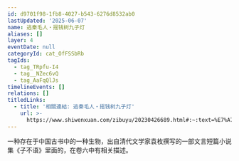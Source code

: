 ```yaml
---
id: d9701f98-1fb8-4027-b543-6276d8532ab0
lastUpdated: '2025-06-07'
name: 逃秦毛人・摇钱树九子灯
aliases: []
layer: 4
eventDate: null
categoryId: cat_OfFSSbRb
tagIds:
  - tag_TRpfu-I4
  - tag__NZec6vQ
  - tag_AaFqQlJs
timelineEvents: []
relations: []
titledLinks:
  - title: '相關連結: 逃秦毛人・摇钱树九子灯'
    url: >-
      https://www.shiwenxuan.com/zibuyu/20230426689.html#:~:text=%E7%A7%A6%E6%AF%9B%E4%BA%BA%E3%80%90%E5%8E%9F%E6%96%87%E3%80%91%E6%B9%96%E5%B9%BF%E9%83%A7
---
```

一种存在于中国古书中的一种生物，出自清代文学家袁枚撰写的一部文言短篇小说集《子不语》里面的，在卷六中有相关描述。
